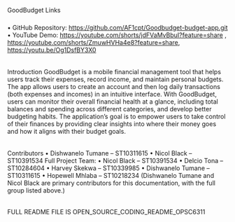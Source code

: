 GoodBudget
Links
#####
•	GitHub Repository: https://github.com/AF1cpt/Goodbudget-budget-app.git
•	YouTube Demo: https://youtube.com/shorts/jdFVaMvBbuI?feature=share , https://youtube.com/shorts/ZmuwHVHa4e8?feature=share, https://youtu.be/Og1DsfBY3X0
######
Introduction
GoodBudget is a mobile financial management tool that helps users track their expenses, record income, and maintain personal budgets. The app allows users to create an account and then log daily transactions (both expenses and incomes) in an intuitive interface. With GoodBudget, users can monitor their overall financial health at a glance, including total balances and spending across different categories, and develop better budgeting habits. The application’s goal is to empower users to take control of their finances by providing clear insights into where their money goes and how it aligns with their budget goals.

######
Contributors
•	Dishwanelo Tumane – ST10311615
•	Nicol Black – ST10391534
Full Project Team:
•	Nicol Black – ST10391534
•	Delcio Tona – ST10284604
•	Harvey Skekwa – ST10339985
•	Dishwanelo Tumane – ST10311615
•	Hopewell Mhlaba – ST10218234
(Dishwanelo Tumane and Nicol Black are primary contributors for this documentation, with the full group listed above.)
######
FULL README FILE IS OPEN_SOURCE_CODING_README_OPSC6311

